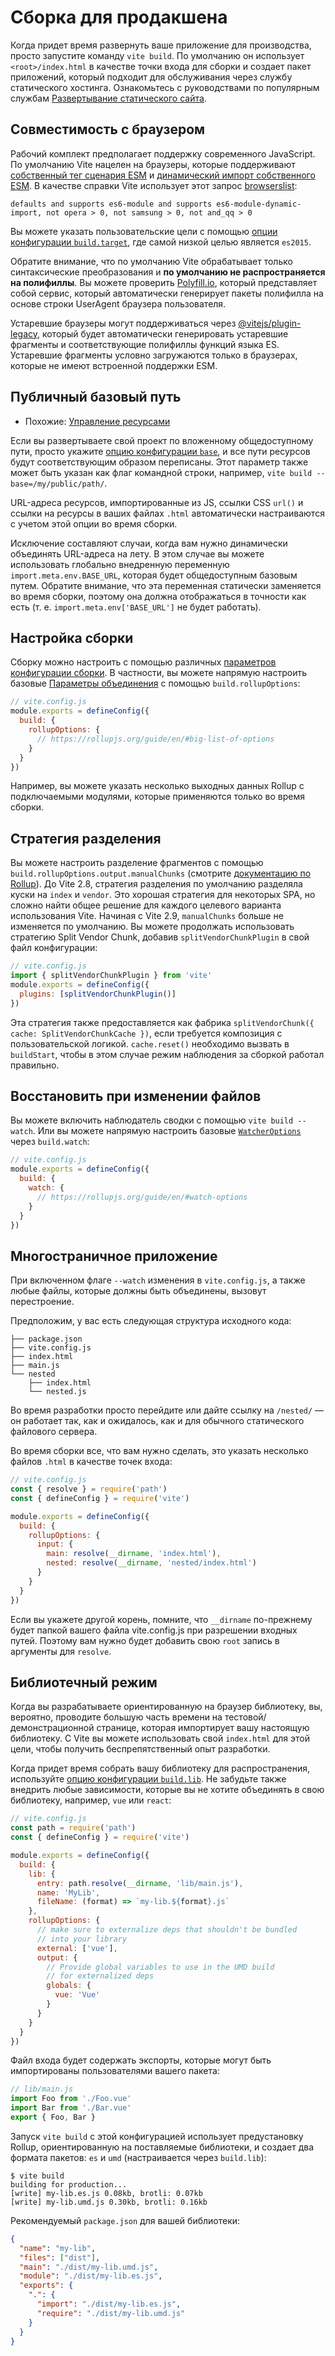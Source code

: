# Сборка для продакшена

Когда придет время развернуть ваше приложение для производства, просто запустите команду `vite build`. По умолчанию он использует `<root>/index.html` в качестве точки входа для сборки и создает пакет приложений, который подходит для обслуживания через службу статического хостинга. Ознакомьтесь с руководствами по популярным службам [Развертывание статического сайта](./static-deploy).

## Совместимость с браузером

Рабочий комплект предполагает поддержку современного JavaScript. По умолчанию Vite нацелен на браузеры, которые поддерживают [собственный тег сценария ESM](https://caniuse.com/es6-module) и [динамический импорт собственного ESM](https://caniuse.com/es6-module-dynamic-import). В качестве справки Vite использует этот запрос [browserslist](https://github.com/browserslist/browserslist):

```
defaults and supports es6-module and supports es6-module-dynamic-import, not opera > 0, not samsung > 0, not and_qq > 0
```

Вы можете указать пользовательские цели с помощью [опции конфигурации `build.target`](/config/#build-target), где самой низкой целью является `es2015`.

Обратите внимание, что по умолчанию Vite обрабатывает только синтаксические преобразования и **по умолчанию не распространяется на полифиллы**. Вы можете проверить [Polyfill.io](https://polyfill.io/v3/), который представляет собой сервис, который автоматически генерирует пакеты полифилла на основе строки UserAgent браузера пользователя.

Устаревшие браузеры могут поддерживаться через [@vitejs/plugin-legacy](https://github.com/vitejs/vite/tree/main/packages/plugin-legacy), который будет автоматически генерировать устаревшие фрагменты и соответствующие полифиллы функций языка ES. Устаревшие фрагменты условно загружаются только в браузерах, которые не имеют встроенной поддержки ESM.

## Публичный базовый путь

- Похожие: [Управление ресурсами](./assets)

Если вы развертываете свой проект по вложенному общедоступному пути, просто укажите [опцию конфигурации `base`](/config/#base), и все пути ресурсов будут соответствующим образом переписаны. Этот параметр также может быть указан как флаг командной строки, например, `vite build --base=/my/public/path/`.

URL-адреса ресурсов, импортированные из JS, ссылки CSS `url()` и ссылки на ресурсы в ваших файлах `.html` автоматически настраиваются с учетом этой опции во время сборки.

Исключение составляют случаи, когда вам нужно динамически объединять URL-адреса на лету. В этом случае вы можете использовать глобально внедренную переменную `import.meta.env.BASE_URL`, которая будет общедоступным базовым путем. Обратите внимание, что эта переменная статически заменяется во время сборки, поэтому она должна отображаться в точности как есть (т. е. `import.meta.env['BASE_URL']` не будет работать).

## Настройка сборки

Сборку можно настроить с помощью различных [параметров конфигурации сборки](/config/#build-options). В частности, вы можете напрямую настроить базовые [Параметры объединения](https://rollupjs.org/guide/en/#big-list-of-options) с помощью `build.rollupOptions`:

```js
// vite.config.js
module.exports = defineConfig({
  build: {
    rollupOptions: {
      // https://rollupjs.org/guide/en/#big-list-of-options
    }
  }
})
```

Например, вы можете указать несколько выходных данных Rollup с подключаемыми модулями, которые применяются только во время сборки.

## Стратегия разделения

Вы можете настроить разделение фрагментов с помощью `build.rollupOptions.output.manualChunks` (смотрите [документацию по Rollup](https://rollupjs.org/guide/en/#outputmanualchunks)). До Vite 2.8, стратегия разделения по умолчанию разделяла куски на `index` и `vendor`. Это хорошая стратегия для некоторых SPA, но сложно найти общее решение для каждого целевого варианта использования Vite. Начиная с Vite 2.9, `manualChunks` больше не изменяется по умолчанию. Вы можете продолжать использовать стратегию Split Vendor Chunk, добавив `splitVendorChunkPlugin` в свой файл конфигурации:

```js
// vite.config.js
import { splitVendorChunkPlugin } from 'vite'
module.exports = defineConfig({
  plugins: [splitVendorChunkPlugin()]
})
```

Эта стратегия также предоставляется как фабрика `splitVendorChunk({ cache: SplitVendorChunkCache })`, если требуется композиция с пользовательской логикой. `cache.reset()` необходимо вызвать в `buildStart`, чтобы в этом случае режим наблюдения за сборкой работал правильно.

## Восстановить при изменении файлов

Вы можете включить наблюдатель сводки с помощью `vite build --watch`. Или вы можете напрямую настроить базовые [`WatcherOptions`](https://rollupjs.org/guide/en/#watch-options) через `build.watch`:

```js
// vite.config.js
module.exports = defineConfig({
  build: {
    watch: {
      // https://rollupjs.org/guide/en/#watch-options
    }
  }
})
```

## Многостраничное приложение

При включенном флаге `--watch` изменения в `vite.config.js`, а также любые файлы, которые должны быть объединены, вызовут перестроение.

Предположим, у вас есть следующая структура исходного кода:

```
├── package.json
├── vite.config.js
├── index.html
├── main.js
└── nested
    ├── index.html
    └── nested.js
```

Во время разработки просто перейдите или дайте ссылку на `/nested/` — он работает так, как и ожидалось, как и для обычного статического файлового сервера.

Во время сборки все, что вам нужно сделать, это указать несколько файлов `.html` в качестве точек входа:

```js
// vite.config.js
const { resolve } = require('path')
const { defineConfig } = require('vite')

module.exports = defineConfig({
  build: {
    rollupOptions: {
      input: {
        main: resolve(__dirname, 'index.html'),
        nested: resolve(__dirname, 'nested/index.html')
      }
    }
  }
})
```

Если вы укажете другой корень, помните, что `__dirname` по-прежнему будет папкой вашего файла vite.config.js при разрешении входных путей. Поэтому вам нужно будет добавить свою `root` запись в аргументы для `resolve`.

## Библиотечный режим

Когда вы разрабатываете ориентированную на браузер библиотеку, вы, вероятно, проводите большую часть времени на тестовой/демонстрационной странице, которая импортирует вашу настоящую библиотеку. С Vite вы можете использовать свой `index.html` для этой цели, чтобы получить беспрепятственный опыт разработки.

Когда придет время собрать вашу библиотеку для распространения, используйте [опцию конфигурации `build.lib`](/config/#build-lib). Не забудьте также внедрить любые зависимости, которые вы не хотите объединять в свою библиотеку, например, `vue` или `react`:

```js
// vite.config.js
const path = require('path')
const { defineConfig } = require('vite')

module.exports = defineConfig({
  build: {
    lib: {
      entry: path.resolve(__dirname, 'lib/main.js'),
      name: 'MyLib',
      fileName: (format) => `my-lib.${format}.js`
    },
    rollupOptions: {
      // make sure to externalize deps that shouldn't be bundled
      // into your library
      external: ['vue'],
      output: {
        // Provide global variables to use in the UMD build
        // for externalized deps
        globals: {
          vue: 'Vue'
        }
      }
    }
  }
})
```

Файл входа будет содержать экспорты, которые могут быть импортированы пользователями вашего пакета:

```js
// lib/main.js
import Foo from './Foo.vue'
import Bar from './Bar.vue'
export { Foo, Bar }
```

Запуск `vite build` с этой конфигурацией использует предустановку Rollup, ориентированную на поставляемые библиотеки, и создает два формата пакетов: `es` и `umd` (настраивается через `build.lib`):

```
$ vite build
building for production...
[write] my-lib.es.js 0.08kb, brotli: 0.07kb
[write] my-lib.umd.js 0.30kb, brotli: 0.16kb
```

Рекомендуемый `package.json` для вашей библиотеки:

```json
{
  "name": "my-lib",
  "files": ["dist"],
  "main": "./dist/my-lib.umd.js",
  "module": "./dist/my-lib.es.js",
  "exports": {
    ".": {
      "import": "./dist/my-lib.es.js",
      "require": "./dist/my-lib.umd.js"
    }
  }
}
```
